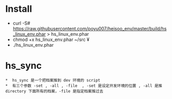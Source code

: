 # Install #
   * curl -S# https://raw.githubusercontent.com/poyu007/heisoo_env/master/build/hs_linux_env.phar > hs_linux_env.phar
   * chmod +x hs_linux_env.phar                                                                                                                                                         ~/src ¥
   * ./hs_linux_env.phar

# hs_sync
    *  hs_sync 是一个把档案推到 dev 环境的 script
    *  有三个参数 -set , -all , -file  , -set 是设定开发环境的位置 , -all 是推 directory 下面所有的档案，-file 是指定档案推过去  


